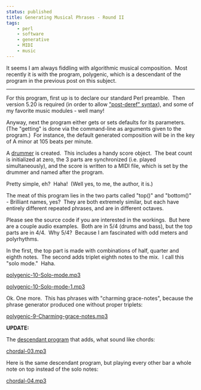 ```yaml
---
status: published
title: Generating Musical Phrases - Round II
tags:
    - perl
    - software
    - generative
    - MIDI
    - music
---
```


It seems I am always fiddling with algorithmic musical composition.  Most recently it is with the program, polygenic, which is a descendant of the program in the previous post on this subject.

---

For this program, first up is to declare our standard Perl preamble.  Then version 5.20 is required (in order to allow ["post-deref" syntax](https://perldoc.perl.org/perlref#Postfix-Dereference-Syntax)), and some of my favorite music modules - well many!

Anyway, next the program either gets or sets defaults for its parameters.  (The "getting" is done via the command-line as arguments given to the program.)  For instance, the default generated composition will be in the key of A minor at 105 beats per minute.

A [drummer](https://metacpan.org/release/MIDI-Drummer-Tiny) is created.  This includes a handy score object.  The beat count is initialized at zero, the 3 parts are synchronized (i.e. played simultaneously), and the score is written to a MIDI file, which is set by the drummer and named after the program.

Pretty simple, eh?  Haha!  (Well yes, to me, the author, it is.)

The meat of this program lies in the two parts called "top()" and "bottom()" - Brilliant names, yes?  They are both extremely similar, but each have entirely different repeated phrases, and are in different octaves.

Please see the source code if you are interested in the workings.  But here are a couple audio examples.  Both are in 5/4 (drums and bass), but the top parts are in 4/4.  Why 5/4?  Because I am fascinated with odd meters and polyrhythms.

In the first, the top part is made with combinations of half, quarter and eighth notes.  The second adds triplet eighth notes to the mix.  I call this "solo mode."  Haha.

[polygenic-10-Solo-mode.mp3](polygenic-10-Solo-mode.mp3)

[polygenic-10-Solo-mode-1.mp3](polygenic-10-Solo-mode-1.mp3)

Ok. One more.  This has phrases with "charming grace-notes", because the phrase generator produced one without proper triplets:

[polygenic-9-Charming-grace-notes.mp3](polygenic-9-Charming-grace-notes.mp3)

**UPDATE:**

The [descendant program](https://github.com/ology/Music/blob/master/chordal) that adds, what sound like chords:

[chordal-03.mp3](chordal-03.mp3)

Here is the same descendant program, but playing every other bar a whole note on top instead of the solo notes:

[chordal-04.mp3](chordal-04.mp3)
